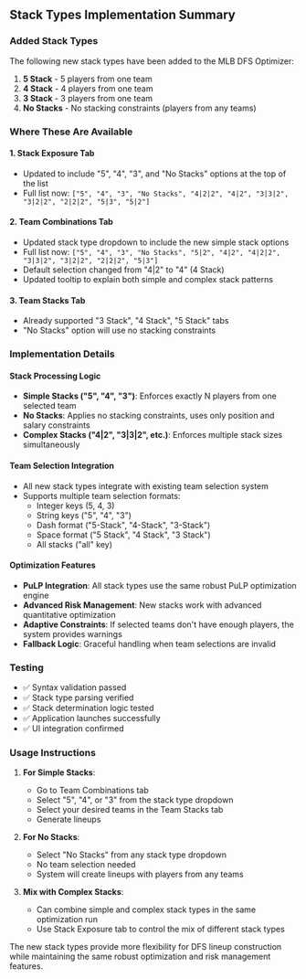 ## Stack Types Implementation Summary

### Added Stack Types

The following new stack types have been added to the MLB DFS Optimizer:

1. **5 Stack** - 5 players from one team
2. **4 Stack** - 4 players from one team  
3. **3 Stack** - 3 players from one team
4. **No Stacks** - No stacking constraints (players from any teams)

### Where These Are Available

#### 1. Stack Exposure Tab
- Updated to include "5", "4", "3", and "No Stacks" options at the top of the list
- Full list now: `["5", "4", "3", "No Stacks", "4|2|2", "4|2", "3|3|2", "3|2|2", "2|2|2", "5|3", "5|2"]`

#### 2. Team Combinations Tab  
- Updated stack type dropdown to include the new simple stack options
- Full list now: `["5", "4", "3", "No Stacks", "5|2", "4|2", "4|2|2", "3|3|2", "3|2|2", "2|2|2", "5|3"]`
- Default selection changed from "4|2" to "4" (4 Stack)
- Updated tooltip to explain both simple and complex stack patterns

#### 3. Team Stacks Tab
- Already supported "3 Stack", "4 Stack", "5 Stack" tabs
- "No Stacks" option will use no stacking constraints

### Implementation Details

#### Stack Processing Logic
- **Simple Stacks ("5", "4", "3")**: Enforces exactly N players from one selected team
- **No Stacks**: Applies no stacking constraints, uses only position and salary constraints
- **Complex Stacks ("4|2", "3|3|2", etc.)**: Enforces multiple stack sizes simultaneously

#### Team Selection Integration
- All new stack types integrate with existing team selection system
- Supports multiple team selection formats:
  - Integer keys (5, 4, 3)
  - String keys ("5", "4", "3")
  - Dash format ("5-Stack", "4-Stack", "3-Stack")
  - Space format ("5 Stack", "4 Stack", "3 Stack")
  - All stacks ("all" key)

#### Optimization Features
- **PuLP Integration**: All stack types use the same robust PuLP optimization engine
- **Advanced Risk Management**: New stacks work with advanced quantitative optimization
- **Adaptive Constraints**: If selected teams don't have enough players, the system provides warnings
- **Fallback Logic**: Graceful handling when team selections are invalid

### Testing
- ✅ Syntax validation passed
- ✅ Stack type parsing verified
- ✅ Stack determination logic tested
- ✅ Application launches successfully
- ✅ UI integration confirmed

### Usage Instructions

1. **For Simple Stacks**: 
   - Go to Team Combinations tab
   - Select "5", "4", or "3" from the stack type dropdown
   - Select your desired teams in the Team Stacks tab
   - Generate lineups

2. **For No Stacks**:
   - Select "No Stacks" from any stack type dropdown
   - No team selection needed
   - System will create lineups with players from any teams

3. **Mix with Complex Stacks**:
   - Can combine simple and complex stack types in the same optimization run
   - Use Stack Exposure tab to control the mix of different stack types

The new stack types provide more flexibility for DFS lineup construction while maintaining the same robust optimization and risk management features.
